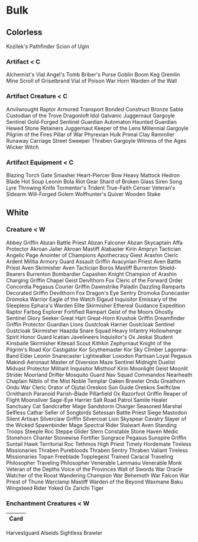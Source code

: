 # Bulk
## Colorless
Kozilek's Pathfinder
Scion of Ugin
### Artifact < C
Alchemist's Vial
Angel's Tomb
Briber's Purse
Goblin Boom Keg
Gremlin Mine
Scroll of Griselbrand
Vial of Poison
War Horn
Warden of the Wall
### Artifact Creature < C
Anvilwrought Raptor
Armored Transport
Bonded Construct
Bronze Sable
Custodian of the Trove
Dragonloft Idol
Galvanic Juggernaut
Gargoyle Sentinel
Gold-Forged Sentinel
Guardian Automaton
Haunted Guardian
Hewed Stone Retainers
Juggernaut
Keeper of the Lens
Millennial Gargoyle
Pilgrim of the Fires
Pillar of War
Phyrexian Hulk
Primal Clay
Ramroller
Runaway Carriage
Street Sweeper
Thraben Gargoyle
Witness of the Ages
Wicker Witch
### Artifact Equipment < C
Blazing Torch
Gate Smasher
Heart-Piercer Bow
Heavy Mattock
Hedron Blade
Hot Soup
Leonin Bola
Riot Gear
Shard of Broken Glass
Siren Song Lyre
Throwing Knife
Tormentor's Trident
True-Faith Censer
Veteran's Sidearm
Will-Forged Golem
Wolfhunter's Quiver
Wooden Stake
## White
### Creature < W
Abbey Griffin
Abzan Battle Priest
Abzan Falconer
Abzan Skycaptain
Affa Protector
Akroan Jailer
Akroan Mastiff
Alabaster Kirin
Ampryn Tactician
Angelic Page
Anointer of Champions
Apothecracy Giest
Arashin Cleric
Ardent Militia
Armory Guard
Assault Griffin
Avacynian Priest
Aven Battle Priest
Aven Skrimisher
Aven Tactician
Boros Mastiff
Burrenton Shield-Bearers
Burrenton Bombardier
Capashen Knight
Champion of Arashin
Charging Griffin
Chapel Geist
Deivlthorn Fox
Cleric of the Forward Order
Concordia Pegasus
Courier Griffin
Dawnstrike Paladin
Dazzling Ramparts
Decorated Griffin
Devilthorn Fox
Dragon's Eye Sentry
Dromoka Dunecaster
Dromoka Warrior
Eagle of the Watch
Elgaud Inquisitor
Emissary of the Sleepless
Ephara's Warden
Elite Skirmisher
Ethereal Guidance
Expedition Raptor
Farbog Explorer
Fortified Rampart
Geist of the Moors
Ghostly Sentinel
Glory Seeker
Great Hart
Great-Horn Krushok
Griffin Dreamfinder
Griffin Protector
Guardian Lions
Gustcloak Harrier
Gustcloak Sentinel
Gustcloak Skirmisher
Haazda Snare Squad
Heavy Infantry
Hollowhenge Spirit
Honor Guard
Icatian Javelineers
Inquisitor's Ox
Jeskai Student
Kinsbaile Skirmisher
Kitesail Scout
Kithkin Zephyrnaut
Knight of the Pilgrim's Road
Kor Castigator
Kor Scythemaster
Kor Sky Climber
Lagonna-Band Elder
Leonin Snarecaster
Lightwalker
Loxodon Partisan
Loyal Pegasus
Makindi Aeronaut
Master of Diversion
Maze Sentinel
Midnight Duelist
Midvast Protector
Militant Inquisitor
Misthoof Kirin
Moonlight Geist
Moonlit Strider
Moorland Drifter
Mosquito Guard
Nav Squad Commandos
Nearheath Chaplain
Niblis of the Mist
Noble Templar
Oaken Brawler
Ondu Greathorn
Ondu War Cleric
Orator of Ojutai
Oreskos Sun Guide
Oreskos Swiftclaw
Ornitharch
Paranoid Parish-Blade
Pillarfield Ox
Razorfoot Griffin
Reaper of Flight Moonsilver
Sage-Eye Harrier
Salt Road Patrol
Samite Healer
Sanctuary Cat
Sandcrafter Mage
Sandstorm Charger
Seasoned Marshal
Selfless Cathar
Seller of Songbirds
Setessan Battle Priest
Siege Mastodon
Silent Artisan
Silverclaw Griffin
Silvercoat Lion
Skyspear Cavalry
Slayer of the Wicked
Spawnbinder Mage
Spectral Rider
Stalwart Aven
Standing Troops
Steeple Roc
Steppe Glider
Stern Constable
Stone Haven Medic
Stonehorn Chanter
Stonewise Fortifier
Sungrace Pegasus
Sunspire Griffin
Suntail Hawk
Territorial Roc
Tethmos High Priest
Timely Hordemate
Tireless Missionaries
Thraben Purebloods
Thraben Sentry
Thraben Valiant
Tireless Missionaries
Topan Freeblade
Topplegeist
Trained Caracal
Traveling Philosopher
Traveling Philosopher
Venerable Lammasu
Venerable Monk
Veteran of the Depths
Voice of the Provinces
Wall of Swords
War Oracle
Watcher of the Roost
Wandering Champion
War Behemoth
War Falcon
War Priest of Thune
Warclamp Mastiff
Warden of the Beyond
Waxmane Baku
Wingsteed Rider
Yoked Ox
Zarichi Tiger
### Enchantment Creatures < W
Card |
--- |
Harvestguard Alseids
Sightless Brawler
